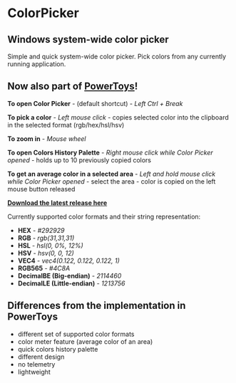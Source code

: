 # ColorPicker
## Windows system-wide color picker

Simple and quick system-wide color picker. Pick colors from any currently running application.
## Now also part of [**PowerToys**](https://github.com/microsoft/PowerToys)! 

**To open Color Picker** - (default shortcut) - *Left Ctrl + Break*

**To pick a color** - *Left mouse click* - copies selected color into the clipboard in the selected format (rgb/hex/hsl/hsv)

**To zoom in** - *Mouse wheel*

**To open Colors History Palette** - *Right mouse click while Color Picker opened* - holds up to 10 previously copied colors

**To get an average color in a selected area** - *Left and hold mouse click while Color Picker opened* - select the area - color is copied on the left mouse button released

[**Download the latest release here**](https://github.com/edelvarden/color-picker/releases/latest)

Currently supported color formats and their string representation:
- **HEX** - *#292929*
- **RGB** - *rgb(31,31,31)*
- **HSL** - *hsl(0, 0%, 12%)* 
- **HSV** - *hsv(0, 0, 12)*
- **VEC4** - *vec4(0.122, 0.122, 0.122, 1)*
- **RGB565** - *#4C8A*
- **DecimalBE (Big-endian)** - *2114460*
- **DecimalLE (Little-endian)** - *1213756*

## Differences from the implementation in PowerToys
- different set of supported color formats
- color meter feature (average color of an area)
- quick colors history palette
- different design
- no telemetry
- lightweight


